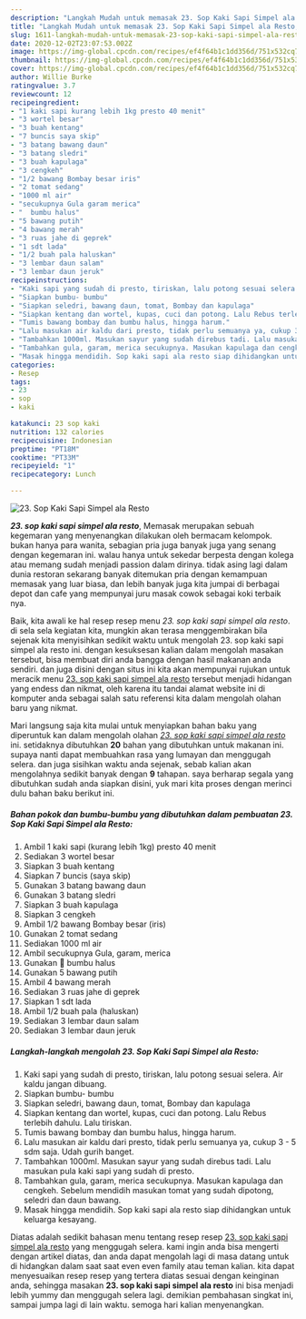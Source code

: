 ```yaml
---
description: "Langkah Mudah untuk memasak 23. Sop Kaki Sapi Simpel ala Resto, Bikin Ngiler"
title: "Langkah Mudah untuk memasak 23. Sop Kaki Sapi Simpel ala Resto, Bikin Ngiler"
slug: 1611-langkah-mudah-untuk-memasak-23-sop-kaki-sapi-simpel-ala-resto-bikin-ngiler
date: 2020-12-02T23:07:53.002Z
image: https://img-global.cpcdn.com/recipes/ef4f64b1c1dd356d/751x532cq70/23-sop-kaki-sapi-simpel-ala-resto-foto-resep-utama.jpg
thumbnail: https://img-global.cpcdn.com/recipes/ef4f64b1c1dd356d/751x532cq70/23-sop-kaki-sapi-simpel-ala-resto-foto-resep-utama.jpg
cover: https://img-global.cpcdn.com/recipes/ef4f64b1c1dd356d/751x532cq70/23-sop-kaki-sapi-simpel-ala-resto-foto-resep-utama.jpg
author: Willie Burke
ratingvalue: 3.7
reviewcount: 12
recipeingredient:
- "1 kaki sapi kurang lebih 1kg presto 40 menit"
- "3 wortel besar"
- "3 buah kentang"
- "7 buncis saya skip"
- "3 batang bawang daun"
- "3 batang sledri"
- "3 buah kapulaga"
- "3 cengkeh"
- "1/2 bawang Bombay besar iris"
- "2 tomat sedang"
- "1000 ml air"
- "secukupnya Gula garam merica"
- "  bumbu halus"
- "5 bawang putih"
- "4 bawang merah"
- "3 ruas jahe di geprek"
- "1 sdt lada"
- "1/2 buah pala haluskan"
- "3 lembar daun salam"
- "3 lembar daun jeruk"
recipeinstructions:
- "Kaki sapi yang sudah di presto, tiriskan, lalu potong sesuai selera. Air kaldu jangan dibuang."
- "Siapkan bumbu- bumbu"
- "Siapkan seledri, bawang daun, tomat, Bombay dan kapulaga"
- "Siapkan kentang dan wortel, kupas, cuci dan potong. Lalu Rebus terlebih dahulu. Lalu tiriskan."
- "Tumis bawang bombay dan bumbu halus, hingga harum."
- "Lalu masukan air kaldu dari presto, tidak perlu semuanya ya, cukup 3 - 5 sdm saja. Udah gurih banget."
- "Tambahkan 1000ml. Masukan sayur yang sudah direbus tadi. Lalu masukan pula kaki sapi yang sudah di presto."
- "Tambahkan gula, garam, merica secukupnya. Masukan kapulaga dan cengkeh. Sebelum mendidih masukan tomat yang sudah dipotong, seledri dan daun bawang."
- "Masak hingga mendidih. Sop kaki sapi ala resto siap dihidangkan untuk keluarga kesayang."
categories:
- Resep
tags:
- 23
- sop
- kaki

katakunci: 23 sop kaki 
nutrition: 132 calories
recipecuisine: Indonesian
preptime: "PT18M"
cooktime: "PT33M"
recipeyield: "1"
recipecategory: Lunch

---
```



![23. Sop Kaki Sapi Simpel ala Resto](https://img-global.cpcdn.com/recipes/ef4f64b1c1dd356d/751x532cq70/23-sop-kaki-sapi-simpel-ala-resto-foto-resep-utama.jpg)

<b><i>23. sop kaki sapi simpel ala resto</i></b>, Memasak merupakan sebuah kegemaran yang menyenangkan dilakukan oleh bermacam kelompok. bukan hanya para wanita, sebagian pria juga banyak juga yang senang dengan kegemaran ini. walau hanya untuk sekedar berpesta dengan kolega atau memang sudah menjadi passion dalam dirinya. tidak asing lagi dalam dunia restoran sekarang banyak ditemukan pria dengan kemampuan memasak yang luar biasa, dan lebih banyak juga kita jumpai di berbagai depot dan cafe yang mempunyai juru masak cowok sebagai koki terbaik nya.



Baik, kita awali ke hal resep resep menu <i>23. sop kaki sapi simpel ala resto</i>. di sela sela kegiatan kita, mungkin akan terasa menggembirakan bila sejenak kita menyisihkan sedikit waktu untuk mengolah 23. sop kaki sapi simpel ala resto ini. dengan kesuksesan kalian dalam mengolah masakan tersebut, bisa membuat diri anda bangga dengan hasil makanan anda sendiri. dan juga disini dengan situs ini kita akan mempunyai rujukan untuk meracik menu <u>23. sop kaki sapi simpel ala resto</u> tersebut menjadi hidangan yang endess dan nikmat, oleh karena itu tandai alamat website ini di komputer anda sebagai salah satu referensi kita dalam mengolah olahan baru yang nikmat.


Mari langsung saja kita mulai untuk menyiapkan bahan baku yang diperuntuk kan dalam mengolah olahan <u><i>23. sop kaki sapi simpel ala resto</i></u> ini. setidaknya dibutuhkan <b>20</b> bahan yang dibutuhkan untuk makanan ini. supaya nanti dapat membuahkan rasa yang lumayan dan menggugah selera. dan juga sisihkan waktu anda sejenak, sebab kalian akan mengolahnya sedikit banyak dengan <b>9</b> tahapan. saya berharap segala yang dibutuhkan sudah anda siapkan disini, yuk mari kita proses dengan merinci dulu bahan baku berikut ini.

<!--inarticleads1-->

##### Bahan pokok dan bumbu-bumbu yang dibutuhkan dalam pembuatan 23. Sop Kaki Sapi Simpel ala Resto:

1. Ambil 1 kaki sapi (kurang lebih 1kg) presto 40 menit
1. Sediakan 3 wortel besar
1. Siapkan 3 buah kentang
1. Siapkan 7 buncis (saya skip)
1. Gunakan 3 batang bawang daun
1. Gunakan 3 batang sledri
1. Siapkan 3 buah kapulaga
1. Siapkan 3 cengkeh
1. Ambil 1/2 bawang Bombay besar (iris)
1. Gunakan 2 tomat sedang
1. Sediakan 1000 ml air
1. Ambil secukupnya Gula, garam, merica
1. Gunakan  💚 bumbu halus
1. Gunakan 5 bawang putih
1. Ambil 4 bawang merah
1. Sediakan 3 ruas jahe di geprek
1. Siapkan 1 sdt lada
1. Ambil 1/2 buah pala (haluskan)
1. Sediakan 3 lembar daun salam
1. Sediakan 3 lembar daun jeruk




<!--inarticleads2-->

##### Langkah-langkah mengolah 23. Sop Kaki Sapi Simpel ala Resto:

1. Kaki sapi yang sudah di presto, tiriskan, lalu potong sesuai selera. Air kaldu jangan dibuang.
1. Siapkan bumbu- bumbu
1. Siapkan seledri, bawang daun, tomat, Bombay dan kapulaga
1. Siapkan kentang dan wortel, kupas, cuci dan potong. Lalu Rebus terlebih dahulu. Lalu tiriskan.
1. Tumis bawang bombay dan bumbu halus, hingga harum.
1. Lalu masukan air kaldu dari presto, tidak perlu semuanya ya, cukup 3 - 5 sdm saja. Udah gurih banget.
1. Tambahkan 1000ml. Masukan sayur yang sudah direbus tadi. Lalu masukan pula kaki sapi yang sudah di presto.
1. Tambahkan gula, garam, merica secukupnya. Masukan kapulaga dan cengkeh. Sebelum mendidih masukan tomat yang sudah dipotong, seledri dan daun bawang.
1. Masak hingga mendidih. Sop kaki sapi ala resto siap dihidangkan untuk keluarga kesayang.




Diatas adalah sedikit bahasan menu tentang resep resep <u>23. sop kaki sapi simpel ala resto</u> yang menggugah selera. kami ingin anda bisa mengerti dengan artikel diatas, dan anda dapat mengolah lagi di masa datang untuk di hidangkan dalam saat saat even even family atau teman kalian. kita dapat menyesuaikan resep resep yang tertera diatas sesuai dengan keinginan anda, sehingga masakan <b>23. sop kaki sapi simpel ala resto</b> ini bisa menjadi lebih yummy dan menggugah selera lagi. demikian pembahasan singkat ini, sampai jumpa lagi di lain waktu. semoga hari kalian menyenangkan.

